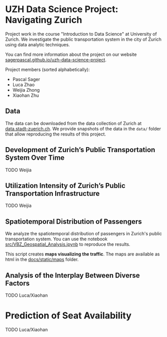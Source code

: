 # UZH Data Science Project: Navigating Zurich
Project work in the course "Introduction to Data Science" at University of Zurich.
We investigate the public transportation system in the city of Zurich using data analytic techniques.

You can find more information about the project on our website [sagerpascal.github.io/uzh-data-science-project](https://sagerpascal.github.io/uzh-data-science-project/).

Project members (sorted alphabetically):

- Pascal Sager
- Luca Zhao
- Weijia Zhong
- Xiaohan Zhu

## Data

The data can be downloaded from the data collection of Zurich at [data.stadt-zuerich.ch](https://data.stadt-zuerich.ch/dataset/vbz_fahrgastzahlen_ogd).
We provide snapshots of the data in the `data/` folder that allow reproducing the results of this project.

## Development of Zurich’s Public Transportation System Over Time


TODO Weijia


## Utilization Intensity of Zurich’s Public Transportation Infrastructure

TODO Weijia

## Spatiotemporal Distribution of Passengers

We analyze the spatiotemporal distribution of passengers in Zurich's public transportation system.
You can use the notebook [src/VBZ_Geospatial_Analysis.ipynb](./src/VBZ_Geospatial_Analysis.ipynb) to reproduce the results.

This script creates **maps visualizing the traffic**. The maps are available as html in the [docs/static/maps](./docs/static/maps) folder.


## Analysis of the Interplay Between Diverse Factors

TODO Luca/Xiaohan

# Prediction of Seat Availability

TODO Luca/Xiaohan
